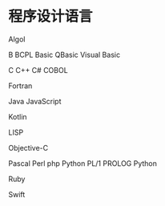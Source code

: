 # 程序设计语言
Algol

B
BCPL
Basic
QBasic
Visual Basic

C
C++
C#
COBOL

Fortran

Java
JavaScript

Kotlin

LISP

Objective-C

Pascal
Perl
php
Python
PL/1
PROLOG
Python

Ruby

Swift

